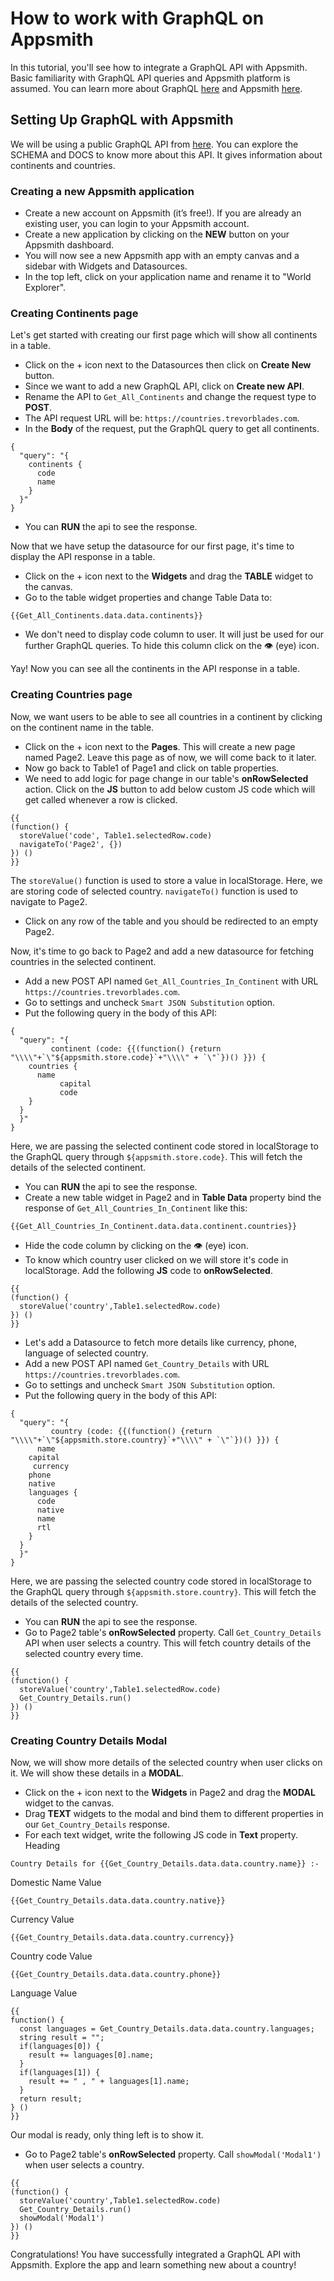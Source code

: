 
# How to work with GraphQL on Appsmith

In this tutorial, you'll see how to integrate a GraphQL API with Appsmith. Basic familiarity with GraphQL API queries and Appsmith platform is assumed. You can learn more about GraphQL [here](https://graphql.org/learn/) and Appsmith [here](https://docs.appsmith.com/).

## Setting Up GraphQL with Appsmith

We will be using a public GraphQL API from [here](https://countries.trevorblades.com/). You can explore the SCHEMA and DOCS to know more about this API. It gives information about continents and countries. 

### Creating a new Appsmith application

* Create a new account on Appsmith (it’s free!). If you are already an existing user, you can login to your Appsmith account.
* Create a new application by clicking on the **NEW** button on your Appsmith dashboard.
* You will now see a new Appsmith app with an empty canvas and a sidebar with Widgets and Datasources.
* In the top left, click on your application name and rename it to "World Explorer".

### Creating Continents page

Let's get started with creating our first page which will show all continents in a table.

* Click on the + icon next to the Datasources then click on **Create New** button. 
* Since we want to add a new GraphQL API, click on **Create new API**.
* Rename the API to `Get_All_Continents` and change the request type to **POST**.
* The API request URL will be: `https://countries.trevorblades.com`.
* In the **Body** of the request, put the GraphQL query to get all continents.
```
{
  "query": "{
    continents {
      code
      name
    }
  }"
}
```
* You can **RUN** the api to see the response.

Now that we have setup the datasource for our first page, it's time to display the API response in a table.

* Click on the + icon next to the **Widgets** and drag the **TABLE** widget to the canvas.
* Go to the table widget properties and change Table Data to:
```
{{Get_All_Continents.data.data.continents}}
```
* We don't need to display code column to user. It will just be used for our further GraphQL queries. To
hide this column click on the 👁 (eye) icon.

Yay! Now you can see all the continents in the API response in a table.

### Creating Countries page

Now, we want users to be able to see all countries in a continent by clicking on the continent name in the table.

* Click on the + icon next to the **Pages**. This will create a new page named Page2. Leave this page as of now, we will come back to it later.
* Now go back to Table1 of Page1 and click on table properties.
* We need to add logic for page change in our table's **onRowSelected** action. Click on the **JS**   button to add below custom JS code which will get called whenever a row is clicked.
```
{{
(function() {
  storeValue('code', Table1.selectedRow.code)
  navigateTo('Page2', {})
}) ()
}}
```
The `storeValue()` function is used to store a value in localStorage. Here, we are storing code of selected country.
`navigateTo()` function is used to navigate to Page2.

* Click on any row of the table and you should be redirected to an empty Page2.

Now, it's time to go back to Page2 and add a new datasource for fetching countries in the selected continent.

* Add a new POST API named `Get_All_Countries_In_Continent` with URL `https://countries.trevorblades.com`.
* Go to settings and uncheck `Smart JSON Substitution` option.
* Put the following query in the body of this API:
```
{
  "query": "{
         continent (code: {{(function() {return "\\\\"+`\"${appsmith.store.code}`+"\\\\" + `\"`})() }}) {
    countries {
      name
           capital
           code
    }
  }
  }"
}
```
Here, we are passing the selected continent code stored in localStorage to the GraphQL query through `${appsmith.store.code}`. This will fetch the details of the selected continent.

* You can **RUN** the api to see the response.
* Create a new table widget in Page2 and in **Table Data** property bind the response of `Get_All_Countries_In_Continent` like this:
```
{{Get_All_Countries_In_Continent.data.data.continent.countries}}
```
* Hide the code column by clicking on the 👁 (eye) icon.
* To know which country user clicked on we will store it's code in localStorage. Add the following **JS** code to **onRowSelected**.
```
{{
(function() {
  storeValue('country',Table1.selectedRow.code)
}) ()
}}
```
* Let's add a Datasource to fetch more details like currency, phone, language of selected country.
* Add a new POST API named `Get_Country_Details` with URL `https://countries.trevorblades.com`.
* Go to settings and uncheck `Smart JSON Substitution` option.
* Put the following query in the body of this API:
```
{
  "query": "{
         country (code: {{(function() {return "\\\\"+`\"${appsmith.store.country}`+"\\\\" + `\"`})() }}) {
      name 
    capital
     currency
    phone
    native
    languages {
      code
      native
      name
      rtl
    }
  }
  }"
}
```
Here, we are passing the selected country code stored in localStorage to the GraphQL query through `${appsmith.store.country}`. This will fetch the details of the selected country.

* You can **RUN** the api to see the response.
* Go to Page2 table's **onRowSelected** property. Call `Get_Country_Details` API when user selects a country. This will fetch country details of the selected country every time.
```
{{
(function() {
  storeValue('country',Table1.selectedRow.code)
  Get_Country_Details.run()
}) ()
}}
```

### Creating Country Details Modal

Now, we will show more details of the selected country when user clicks on it. We will show these details in a **MODAL**.

* Click on the + icon next to the **Widgets** in Page2 and drag the **MODAL** widget to the canvas.
* Drag **TEXT** widgets to the modal and bind them to different properties in our `Get_Country_Details` response.
* For each text widget, write the following JS code in **Text** property. 
Heading
```
Country Details for {{Get_Country_Details.data.data.country.name}} :-
```

Domestic Name Value
```
{{Get_Country_Details.data.data.country.native}}
```

Currency Value
```
{{Get_Country_Details.data.data.country.currency}}
```

Country code Value
```
{{Get_Country_Details.data.data.country.phone}}
```

Language Value
```
{{
function() {
  const languages = Get_Country_Details.data.data.country.languages;
  string result = "";
  if(languages[0]) {
    result += languages[0].name;
  }
  if(languages[1]) {
    result += " , " + languages[1].name;
  }
  return result;
} ()
}}
```
Our modal is ready, only thing left is to show it.

* Go to Page2 table's **onRowSelected** property. Call `showModal('Modal1')` when user selects a country.
```
{{
(function() {
  storeValue('country',Table1.selectedRow.code)
  Get_Country_Details.run()
  showModal('Modal1')
}) ()
}}
```

Congratulations! You have successfully integrated a GraphQL API with Appsmith. Explore the app and learn something new about a country!
